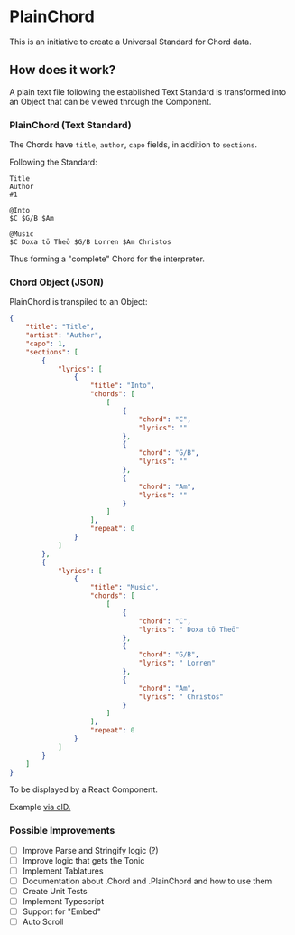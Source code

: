 # PlainChord

This is an initiative to create a Universal Standard for Chord data.

## How does it work?

A plain text file following the established Text Standard is transformed into an Object that can be viewed through the Component.

### PlainChord (Text Standard)

The Chords have `title`, `author`, `capo` fields, in addition to `sections`.

Following the Standard:

```
Title
Author
#1

@Into
$C $G/B $Am

@Music
$C Doxa tō Theō $G/B Lorren $Am Christos
````

Thus forming a "complete" Chord for the interpreter.

### Chord Object (JSON)

PlainChord is transpiled to an Object:

```JSON
{
    "title": "Title",
    "artist": "Author",
    "capo": 1,
    "sections": [
        {
            "lyrics": [
                {
                    "title": "Into",
                    "chords": [
                        [
                            {
                                "chord": "C",
                                "lyrics": ""
                            },
                            {
                                "chord": "G/B",
                                "lyrics": ""
                            },
                            {
                                "chord": "Am",
                                "lyrics": ""
                            }
                        ]
                    ],
                    "repeat": 0
                }
            ]
        },
        {
            "lyrics": [
                {
                    "title": "Music",
                    "chords": [
                        [
                            {
                                "chord": "C",
                                "lyrics": " Doxa tō Theō"
                            },
                            {
                                "chord": "G/B",
                                "lyrics": " Lorren"
                            },
                            {
                                "chord": "Am",
                                "lyrics": " Christos"
                            }
                        ]
                    ],
                    "repeat": 0
                }
            ]
        }
    ]
}
```

To be displayed by a React Component.

Example [via cID.](https://plainchord.surge.sh/?cid=QmZteiNT4WNyhmVzVz9BSuQscrQXJbCDcvEqnU6RxxCYpu)

### Possible Improvements
- [ ] Improve Parse and Stringify logic (?)
- [ ] Improve logic that gets the Tonic
- [ ] Implement Tablatures
- [ ] Documentation about .Chord and .PlainChord and how to use them
- [ ] Create Unit Tests
- [ ] Implement Typescript
- [ ] Support for "Embed"
- [ ] Auto Scroll
